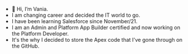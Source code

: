 - 👋 Hi, I’m Vania.
- I am changing career and decided the IT world to go.
- I have been learning Salesforce since November/21.
- I am an Admin and Platform App Builder certified and now working on the Platform Developer.
- It's the why I decided to store the Apex code that I've gone through on the GitHub.
